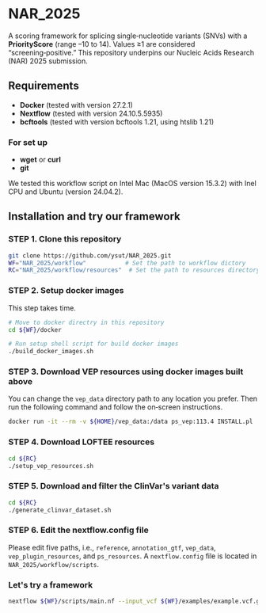 # NAR_2025
A scoring framework for splicing single‑nucleotide variants (SNVs) with a **PriorityScore** (range –10 to 14). Values ≥1 are considered “screening‑positive.” This repository underpins our Nucleic Acids Research (NAR) 2025 submission.

## Requirements
- **Docker** (tested with version 27.2.1)  
- **Nextflow** (tested with version 24.10.5.5935)
- **bcftools** (tested with version bcftools 1.21, using htslib 1.21)

### For set up
- **wget** or **curl**
- **git**

We tested this workflow script on Intel Mac (MacOS version 15.3.2) with Inel CPU and Ubuntu (version 24.04.2).

## Installation and try our framework
### STEP 1. Clone this repository
```bash
git clone https://github.com/ysut/NAR_2025.git
WF="NAR_2025/workflow"           # Set the path to workflow dictory
RC="NAR_2025/workflow/resources"  # Set the path to resources directory 
```

### STEP 2. Setup docker images
This step takes time.
```bash
# Move to docker directry in this repository
cd ${WF}/docker

# Run setup shell script for build docker images
./build_docker_images.sh
```

### STEP 3. Download VEP resources using docker images built above
You can change the `vep_data` directory path to any location you prefer.
Then run the following command and follow the on‑screen instructions.
```bash
docker run -it --rm -v ${HOME}/vep_data:/data ps_vep:113.4 INSTALL.pl
```

### STEP 4. Download LOFTEE resources
```bash
cd ${RC}
./setup_vep_resources.sh
```

### STEP 5. Download and filter the ClinVar's variant data
```bash
cd ${RC}
./generate_clinvar_dataset.sh
```

### STEP 6. Edit the nextflow.config file
Please edit five paths, i.e., `reference`, `annotation_gtf`, `vep_data`, `vep_plugin_resources`, and `ps_resources`.
A `nextflow.config` file is located in `NAR_2025/workflow/scripts`.

### Let's try a framework
```bash
nextflow ${WF}/scripts/main.nf --input_vcf ${WF}/examples/example.vcf.gz --output_dir ${WF}/examples
